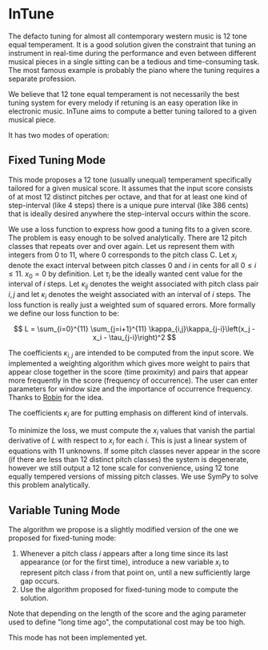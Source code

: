 # InTune

The defacto tuning for almost all contemporary western music is 12 tone equal temperament. It is a good solution given the constraint that tuning an instrument in real-time during the performance and even between different musical pieces in a single sitting can be a tedious and time-consuming task. The most famous example is probably the piano where the tuning requires a separate profession.

We believe that 12 tone equal temperament is not necessarily the best tuning system for every melody if retuning is an easy operation like in electronic music. InTune aims to compute a better tuning tailored to a given musical piece. 

It has two modes of operation:

## Fixed Tuning Mode
This mode proposes a 12 tone (usually unequal) temperament specifically tailored for a given musical score. It assumes that the input score consists of at most 12 distinct pitches per octave, and that for at least one kind of step-interval (like 4 steps) there is a unique pure interval (like 386 cents) that is ideally desired anywhere the step-interval occurs within the score.

We use a loss function to express how good a tuning fits to a given score. The problem is easy enough to be solved analytically. There are 12 pitch classes that repeats over and over again. Let us represent them with integers from 0 to 11, where 0 corresponds to the pitch class C. Let $x_i$ denote the exact interval between pitch classes 0 and $i$ in cents for all $0 \le i \le 11$. $x_0 = 0$ by definition. Let $\tau_i$ be the ideally wanted cent value for the interval of $i$ steps. Let $\kappa_{ij}$ denotes the weight associated with pitch class pair $i,j$ and let $\kappa_i$ denotes the weight associated with an interval of $i$ steps. The loss function is really just a weighted sum of squared errors. More formally we define our loss function to be:

$$ L = \sum_{i=0}^{11} \sum_{j=i+1}^{11} \kappa_{i,j}\kappa_{j-i}\left(x_j - x_i - \tau_{j-i}\right)^2 $$

The coefficients $\kappa_{i,j}$ are intended to be computed from the input score. We implemented a weighting algorithm which gives more weight to pairs that appear close together in the score (time proximity) and pairs that appear more frequently in the score (frequency of occurrence). The user can enter parameters for window size and the importance of occurrence frequency. Thanks to [Robin](https://github.com/RobinTournemenne) for the idea.

The coefficients $\kappa_i$ are for putting emphasis on different kind of intervals.

To minimize the loss, we must compute the $x_i$ values that vanish the partial derivative of $L$ with respect to $x_i$ for each $i$. This is just a linear system of equations with 11 unknowns. If some pitch classes never appear in the score (if there are less than 12 distinct pitch classes) the system is degenerate, however we still output a 12 tone scale for convenience, using 12 tone equally tempered versions of missing pitch classes. We use SymPy to solve this problem analytically.


## Variable Tuning Mode

The algorithm we propose is a slightly modified version of the one we proposed for fixed-tuning mode:
1. Whenever a pitch class $i$ appears after a long time since its last appearance (or for the first time), introduce a new variable $x_i$ to represent pitch class $i$ from that point on, until a new sufficiently large gap occurs.
1. Use the algorithm proposed for fixed-tuning mode to compute the solution.

Note that depending on the length of the score and the aging parameter used to define "long time ago", the computational cost may be too high.

This mode has not been implemented yet.
